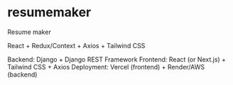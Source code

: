 # resumemaker
Resume maker




React + Redux/Context + Axios + Tailwind CSS


Backend: Django + Django REST Framework
Frontend: React (or Next.js) + Tailwind CSS + Axios
Deployment: Vercel (frontend) + Render/AWS (backend)

